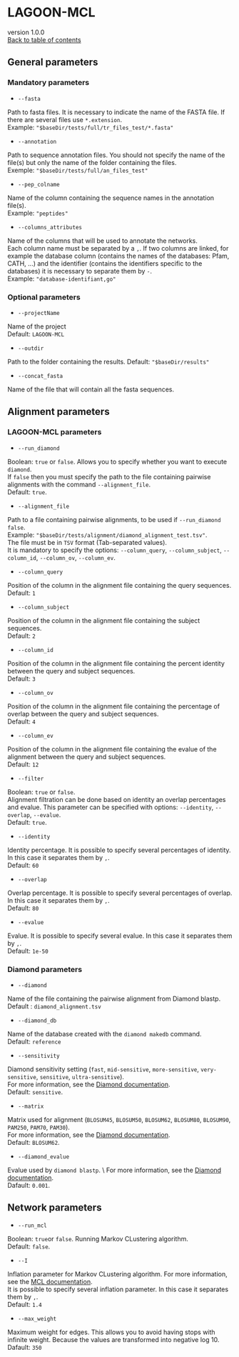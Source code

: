 # LAGOON-MCL

version 1.0.0 \
[Back to table of contents](index.md#table-of-content)

## General parameters

### Mandatory parameters

* `--fasta`

Path to fasta files. It is necessary to indicate the name of the FASTA file. If there are several files use `*.extension`. \
Example: `"$baseDir/tests/full/tr_files_test/*.fasta"`

* `--annotation`

Path to sequence annotation files. You should not specify the name of the file(s) but only the name of the folder containing the files. \
Exemple: `"$baseDir/tests/full/an_files_test"`

* `--pep_colname`

Name of the column containing the sequence names in the annotation file(s). \
Example: `"peptides"`

* `--columns_attributes`

Name of the columns that will be used to annotate the networks. \
Each column name must be separated by a `,`. If two columns are linked, for example the database column (contains the names of the databases: Pfam, CATH, ...) and the identifier (contains the identifiers specific to the databases) it is necessary to separate them by `-`. \
Example: `"database-identifiant,go"`

### Optional parameters

* `--projectName`

Name of the project \
Default: `LAGOON-MCL`

* `--outdir`

Path to the folder containing the results.
Default: `"$baseDir/results"`

* `--concat_fasta`

Name of the file that will contain all the fasta sequences.

## Alignment parameters

### LAGOON-MCL parameters

* `--run_diamond`

Boolean: `true` or `false`. Allows you to specify whether you want to execute `diamond`. \
If `false` then you must specify the path to the file containing pairwise alignments with the command `--alignment_file`. \
Default: `true`.

* `--alignment_file`

Path to a file containing pairwise alignments, to be used if `--run_diamond false`. \
Example: `"$baseDir/tests/alignment/diamond_alignment_test.tsv"`. \
The file must be in `TSV` format (Tab-separated values). \
It is mandatory to specify the options: `--column_query`, `--column_subject`, `--column_id`, `--column_ov`, `--column_ev`. 

* `--column_query`

Position of the column in the alignment file containing the query sequences. \
Default: `1`

* `--column_subject`

Position of the column in the alignment file containing the subject sequences. \
Default: `2`

* `--column_id`

Position of the column in the alignment file containing the percent identity between the query and subject sequences. \
Default: `3`

* `--column_ov`

Position of the column in the alignment file containing the percentage of overlap between the query and subject sequences. \
Default: `4`

* `--column_ev`

Position of the column in the alignment file containing the evalue of the alignment between the query and subject sequences. \
Default: `12`

* `--filter`

Boolean: `true` or `false`. \
Alignment filtration can be done based on identity an overlap percentages and evalue. This parameter can be specified with options: `--identity`, `--overlap`, `--evalue`. \
Default: `true`.

* `--identity`

Identity percentage. It is possible to specify several percentages of identity. In this case it separates them by `,`. \
Default: `60`

* `--overlap` 

Overlap percentage. It is possible to specify several percentages of overlap. In this case it separates them by `,`. \
Default: `80`

* `--evalue`

Evalue. It is possible to specify several evalue. In this case it separates them by `,`. \
Default: `1e-50`

### Diamond parameters

* `--diamond`

Name of the file containing the pairwise alignment from Diamond blastp. \
Default : `diamond_alignment.tsv`

* `--diamond_db`

Name of the database created with the `diamond makedb` command. \
Default: `reference`

* `--sensitivity`

Diamond sensitivity setting (`fast`, `mid-sensitive`, `more-sensitive`, `very-sensitive`, `sensitive`, `ultra-sensitive`). \
For more information, see the [Diamond documentation](https://github.com/bbuchfink/diamond/wiki/3.-Command-line-options#sensitivity-modes?target=_blank). \
Default: `sensitive`. 

* `--matrix`

Matrix used for alignment (`BLOSUM45`, `BLOSUM50`, `BLOSUM62`, `BLOSUM80`, `BLOSUM90`, `PAM250`, `PAM70`, `PAM30`). \
For more information, see the [Diamond documentation](https://github.com/bbuchfink/diamond/wiki/3.-Command-line-options#alignment-options?target=_blank). \
Default: `BLOSUM62`. 

* `--diamond_evalue`

Evalue used by `diamond blastp`. \ 
For more information, see the [Diamond documentation](https://github.com/bbuchfink/diamond/wiki/3.-Command-line-options#output-options?target=_blank). \
Dafault: `0.001`.

## Network parameters

* `--run_mcl`

Boolean: `true`or `false`. Running Markov CLustering algorithm. \
Default: `false`.

* `--I`

Inflation parameter for Markov CLustering algorithm. For more information, see the [MCL documentation](https://micans.org/mcl/?target=_blank). \
It is possible to specify several inflation parameter. In this case it separates them by `,`. \
Default: `1.4`

* `--max_weight`

Maximum weight for edges. This allows you to avoid having stops with infinite weight. Because the values are transformed into negative log 10. \
Dafault: `350`